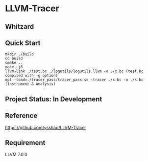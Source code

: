 # LLVM-Tracer

## Whitzard

## Quick Start
```
mkdir ./build
cd build
cmake ..
make -j8
llvm-link ./test.bc ./logutils/logutils.llvm -o ./x.bc (test.bc compiled with -g option)
opt -load=./tracer_pass/tracer_pass.so -tracer ./x.bc -o ./k.bc (Instrument & Analysis)
```

## Project Status: In Development

## Reference
https://github.com/ysshao/LLVM-Tracer

## Requirement
LLVM 7.0.0

